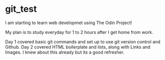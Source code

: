 # git_test

I am starting to learn web developmet using The Odin Project!

My plan is to study everyday for 1 to 2 hours after I get home from work.

Day 1 covered basic git commands and set up to use git version control and Github. 
Day 2 covered HTML boilerplate and lists, along with Links and Images. I knew about this already but its a good refresher.
